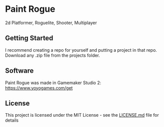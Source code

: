 # Paint Rogue

2d Platformer, Roguelite, Shooter, Multiplayer

## Getting Started

I recommend creating a repo for yourself and putting a project in that repo.
Download any .zip file from the projects folder.

## Software

Paint Rogue was made in Gamemaker Studio 2: https://www.yoyogames.com/get

## License

This project is licensed under the MIT License - see the [LICENSE.md](LICENSE.md) file for details
